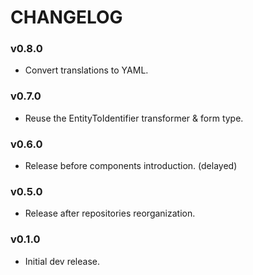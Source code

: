 CHANGELOG
=========

### v0.8.0

* Convert translations to YAML.

### v0.7.0

* Reuse the EntityToIdentifier transformer & form type.

### v0.6.0

* Release before components introduction. (delayed)

### v0.5.0

* Release after repositories reorganization.

### v0.1.0

* Initial dev release.
